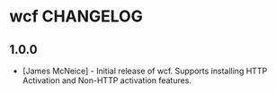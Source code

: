 wcf CHANGELOG
=====================
1.0.0
-----
- [James McNeice] - Initial release of wcf. Supports installing HTTP Activation and Non-HTTP activation features.
